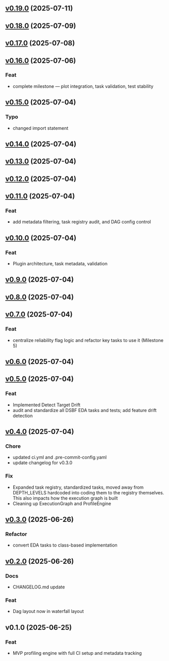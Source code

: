 
<a name="v0.19.0"></a>
## [v0.19.0](https://github.com/W-Thurston/dsbf/compare/v0.18.0...v0.19.0) (2025-07-11)


<a name="v0.18.0"></a>
## [v0.18.0](https://github.com/W-Thurston/dsbf/compare/v0.17.0...v0.18.0) (2025-07-09)


<a name="v0.17.0"></a>
## [v0.17.0](https://github.com/W-Thurston/dsbf/compare/v0.16.0...v0.17.0) (2025-07-08)


<a name="v0.16.0"></a>
## [v0.16.0](https://github.com/W-Thurston/dsbf/compare/v0.15.0...v0.16.0) (2025-07-06)

### Feat

* complete milestone — plot integration, task validation, test stability


<a name="v0.15.0"></a>
## [v0.15.0](https://github.com/W-Thurston/dsbf/compare/v0.14.0...v0.15.0) (2025-07-04)

### Typo

* changed import statement


<a name="v0.14.0"></a>
## [v0.14.0](https://github.com/W-Thurston/dsbf/compare/v0.13.0...v0.14.0) (2025-07-04)


<a name="v0.13.0"></a>
## [v0.13.0](https://github.com/W-Thurston/dsbf/compare/v0.12.0...v0.13.0) (2025-07-04)


<a name="v0.12.0"></a>
## [v0.12.0](https://github.com/W-Thurston/dsbf/compare/v0.11.0...v0.12.0) (2025-07-04)


<a name="v0.11.0"></a>
## [v0.11.0](https://github.com/W-Thurston/dsbf/compare/v0.10.0...v0.11.0) (2025-07-04)

### Feat

* add metadata filtering, task registry audit, and DAG config control


<a name="v0.10.0"></a>
## [v0.10.0](https://github.com/W-Thurston/dsbf/compare/v0.9.0...v0.10.0) (2025-07-04)

### Feat

* Plugin architecture, task metadata, validation


<a name="v0.9.0"></a>
## [v0.9.0](https://github.com/W-Thurston/dsbf/compare/v0.8.0...v0.9.0) (2025-07-04)


<a name="v0.8.0"></a>
## [v0.8.0](https://github.com/W-Thurston/dsbf/compare/v0.7.0...v0.8.0) (2025-07-04)


<a name="v0.7.0"></a>
## [v0.7.0](https://github.com/W-Thurston/dsbf/compare/v0.6.0...v0.7.0) (2025-07-04)

### Feat

* centralize reliability flag logic and refactor key tasks to use it (Milestone 5)


<a name="v0.6.0"></a>
## [v0.6.0](https://github.com/W-Thurston/dsbf/compare/v0.5.0...v0.6.0) (2025-07-04)


<a name="v0.5.0"></a>
## [v0.5.0](https://github.com/W-Thurston/dsbf/compare/v0.4.0...v0.5.0) (2025-07-04)

### Feat

* Implemented Detect Target Drift
* audit and standardize all DSBF EDA tasks and tests; add feature drift detection


<a name="v0.4.0"></a>
## [v0.4.0](https://github.com/W-Thurston/dsbf/compare/v0.3.0...v0.4.0) (2025-07-04)

### Chore

* updated ci.yml and .pre-commit-config.yaml
* update changelog for v0.3.0

### Fix

* Expanded task registry, standardized tasks, moved away from DEPTH_LEVELS hardcoded into coding them to the registry themselves. This also impacts how the execution graph is built
* Cleaning up ExecutionGraph and ProfileEngine


<a name="v0.3.0"></a>
## [v0.3.0](https://github.com/W-Thurston/dsbf/compare/v0.2.0...v0.3.0) (2025-06-26)

### Refactor

* convert EDA tasks to class-based implementation


<a name="v0.2.0"></a>
## [v0.2.0](https://github.com/W-Thurston/dsbf/compare/v0.1.0...v0.2.0) (2025-06-26)

### Docs

* CHANGELOG.md update

### Feat

* Dag layout now in waterfall layout


<a name="v0.1.0"></a>
## v0.1.0 (2025-06-25)

### Feat

* MVP profiling engine with full CI setup and metadata tracking
